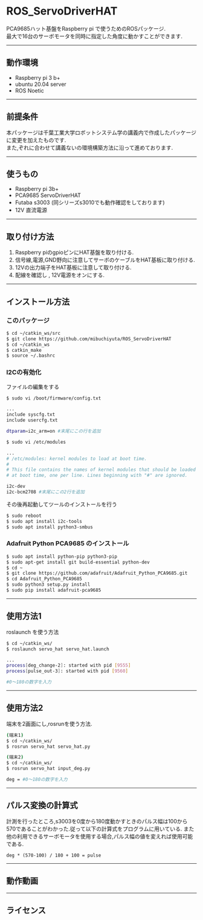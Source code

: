 # ROS_ServoDriverHAT
PCA9685ハット基盤をRaspberry pi で使うためのROSパッケージ.  
最大で16台のサーボモータを同時に指定した角度に動かすことができます.

---
## 動作環境
- Raspberry pi 3 b+
- ubuntu 20.04 server
- ROS Noetic
---
## 前提条件
本パッケージは千葉工業大学ロボットシステム学の講義内で作成したパッケージに変更を加えたものです.  
また,ぞれに合わせて講義ないの環境構築方法に沿って進めております.

---

## 使うもの
- Raspberry pi 3b+
- PCA9685 ServoDriverHAT
- Futaba s3003 (同シリーズs3010でも動作確認をしております)
- 12V 直流電源

---

## 取り付け方法
1. Raspberry piのgpioピンにHAT基盤を取り付ける.
2. 信号線,電源,GND野向に注意してサーボのケーブルをHAT基板に取り付ける.
3. 12Vの出力端子をHAT基板に注意して取り付ける.
4. 配線を確認し , 12V電源をオンにする.

---

## インストール方法
### このパッケージ
```bash
$ cd ~/catkin_ws/src
$ git clone https://github.com/mibuchiyuta/ROS_ServoDriverHAT
$ cd ~/catkin_ws
$ catkin_make
$ source ~/.bashrc
```
### I2Cの有効化
ファイルの編集をする
```bash
$ sudo vi /boot/firmware/config.txt

...
include syscfg.txt
include usercfg.txt

dtparam=i2c_arm=on #末尾にこの行を追加
```
```bash
$ sudo vi /etc/modules

...
# /etc/modules: kernel modules to load at boot time.
#
# This file contains the names of kernel modules that should be loaded
# at boot time, one per line. Lines beginning with "#" are ignored.

i2c-dev
i2c-bcm2708 #末尾にこの2行を追加
```
その後再起動してツールのインストールを行う
```bash
$ sudo reboot
$ sudo apt install i2c-tools
$ sudo apt install python3-smbus
```

### Adafruit Python PCA9685 のインストール
```bash
$ sudo apt install python-pip python3-pip
$ sudo apt-get install git build-essential python-dev
$ cd ~
$ git clone https://github.com/adafruit/Adafruit_Python_PCA9685.git
$ cd Adafruit_Python_PCA9685
$ sudo python3 setup.py install
$ sudo pip install adafruit-pca9685
```

---

## 使用方法1
roslaunch を使う方法
```bash
$ cd ~/catkin_ws/
$ roslaunch servo_hat servo_hat.launch

...
process[deg_change-2]: started with pid [9555]
process[pulse_out-3]: started with pid [9560]

#0〜180の数字を入力
```

---

## 使用方法2
端末を2画面にし,rosrunを使う方法.
```bash 
(端末1)
$ cd ~/catkin_ws/
$ rosrun servo_hat servo_hat.py 
```
```bash 
(端末2)
$ cd ~/catkin_ws/
$ rosrun servo_hat input_deg.py

deg = #0〜180の数字を入力
```

---

## パルス変換の計算式
計測を行ったところ,s3003を0度から180度動かすときのパルス幅は100から570であることがわかった.従って以下の計算式をプログラムに用いている.
また他の利用できるサーボモータを使用する場合,パルス幅の値を変えれば使用可能である.
```
deg * (570-100) / 180 + 100 = pulse
```

---

## 動作動画

---

## ライセンス